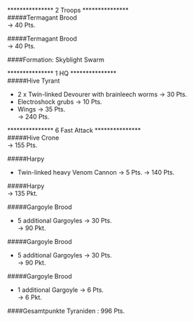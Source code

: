 ***************  2 Troops ***************  
#####Termagant Brood  
 -> 40 Pts.  

#####Termagant Brood  
 -> 40 Pts.  

####Formation: Skyblight Swarm    

***************  1 HQ ***************  
#####Hive Tyrant  
 + 2 x Twin-linked Devourer with brainleech worms -> 30 Pts.  
 + Electroshock grubs  -> 10 Pts.  
 + Wings -> 35 Pts.  
 -> 240 Pts. 

***************  6 Fast Attack ***************  
#####Hive Crone  
-> 155 Pts.

#####Harpy
 + Twin-linked heavy Venom Cannon -> 5 Pts.
-> 140 Pts.  

#####Harpy  
-> 135 Pkt.  

#####Gargoyle Brood  
 + 5 additional Gargoyles -> 30 Pts.  
 -> 90 Pkt.  

#####Gargoyle Brood  
 + 5 additional Gargoyles -> 30 Pts.  
 -> 90 Pkt.  

#####Gargoyle Brood  
 + 1 additional Gargoyle -> 6 Pts.  
 -> 6 Pkt.  

####Gesamtpunkte Tyraniden : 996 Pts.
